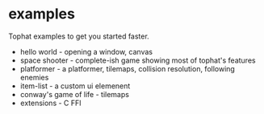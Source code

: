 # examples

Tophat examples to get you started faster.

- hello world - opening a window, canvas
- space shooter - complete-ish game showing most of tophat's features
- platformer - a platformer, tilemaps, collision resolution, following enemies
- item-list - a custom ui elemenent
- conway's game of life - tilemaps
- extensions - C FFI
